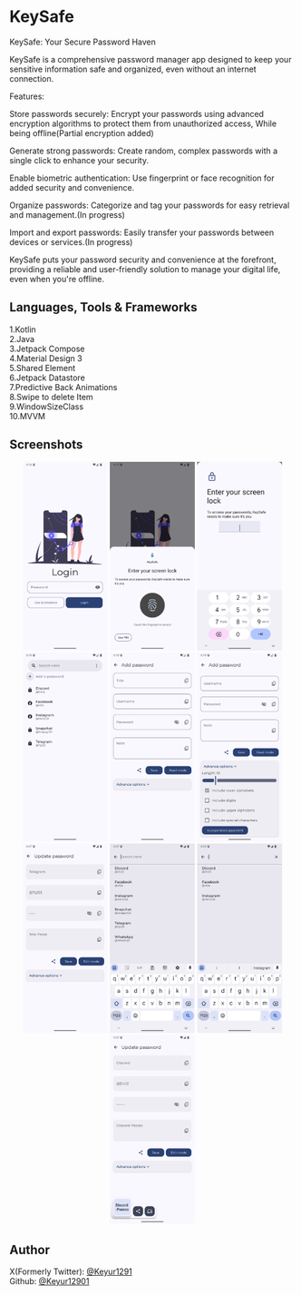 
# KeySafe

KeySafe: Your Secure Password Haven

KeySafe is a comprehensive password manager app designed to keep your sensitive information safe and organized, even without an internet connection.

Features:

Store passwords securely: Encrypt your passwords using advanced encryption algorithms to protect them from unauthorized access, While being offline(Partial encryption added)

Generate strong passwords: Create random, complex passwords with a single click to enhance your security.

Enable biometric authentication: Use fingerprint or face recognition for added security and convenience.

Organize passwords: Categorize and tag your passwords for easy retrieval and management.(In progress)

Import and export passwords: Easily transfer your passwords between devices or services.(In progress)

KeySafe puts your password security and convenience at the forefront, providing a reliable and user-friendly solution to manage your digital life, even when you're offline.


## Languages, Tools & Frameworks

1.Kotlin\
2.Java\
3.Jetpack Compose\
4.Material Design 3\
5.Shared Element\
6.Jetpack Datastore\
7.Predictive Back Animations\
8.Swipe to delete Item\
9.WindowSizeClass\
10.MVVM
## Screenshots

<p align="center">
    <img alt="Login Page" width="150" src="https://github.com/Keyur1291/KeySafe/blob/main/Screenshots/Login.png">
    <img alt="Biometric Popup" width="150" src="https://github.com/Keyur1291/KeySafe/blob/main/Screenshots/Biometric.png">
    <img alt="Login with device Pin" width="150" src="https://github.com/Keyur1291/KeySafe/blob/main/Screenshots/UsePin.png">
    <img alt="Home Page" width="150" src="https://github.com/Keyur1291/KeySafe/blob/main/Screenshots/Home.png">
    <img alt="Add password Page" width="150" src="https://github.com/Keyur1291/KeySafe/blob/main/Screenshots/AddPassword.png">
    <img alt="Advance Options" width="150" src="https://github.com/Keyur1291/KeySafe/blob/main/Screenshots/AdvanceOptions.png">
    <img alt="View Page" width="150" src="https://github.com/Keyur1291/KeySafe/blob/main/Screenshots/ViewPass.png">
    <img alt="Search a Password" width="150" src="https://github.com/Keyur1291/KeySafe/blob/main/Screenshots/Search.png">
    <img alt="Search Query" width="150" src="https://github.com/Keyur1291/KeySafe/blob/main/Screenshots/SearchWithI.png">
    <img alt="Share Password" width="150" src="https://github.com/Keyur1291/KeySafe/blob/main/Screenshots/Share.png">
</p>

## Author

X(Formerly Twitter): [@Keyur1291](https://www.github.com/Keyur1291)\
Github: [@Keyur12901](https://www.x.com/Keyur12901)

